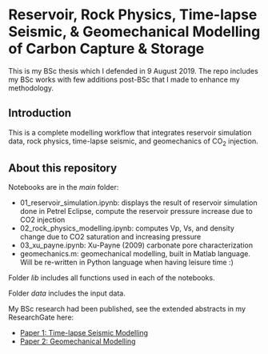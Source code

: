 # Reservoir, Rock Physics, Time-lapse Seismic, & Geomechanical Modelling of Carbon Capture & Storage

This is my BSc thesis which I defended in 9 August 2019. The repo includes my BSc works with few additions post-BSc that I made to enhance my methodology. 

## Introduction

This is a complete modelling workflow that integrates reservoir simulation data, rock physics, time-lapse seismic, and geomechanics of CO<sub>2</sub> injection.

## About this repository

Notebooks are in the *main* folder:
* 01_reservoir_simulation.ipynb: displays the result of reservoir simulation done in Petrel Eclipse, compute the reservoir pressure increase due to CO2 injection
* 02_rock_physics_modelling.ipynb: computes Vp, Vs, and density change due to CO2 saturation and increasing pressure
* 03_xu_payne.ipynb: Xu-Payne (2009) carbonate pore characterization 
* geomechanics.m: geomechanical modelling, built in Matlab language. Will be re-written in Python language when having leisure time :)

Folder *lib* includes all functions used in each of the notebooks.

Folder *data* includes the input data.

My BSc research had been published, see the extended abstracts in my ResearchGate here:
* [Paper 1: Time-lapse Seismic Modelling](https://www.researchgate.net/publication/338644464_Time-lapse_Seismic_Modelling_as_Tool_for_Evaluation_of_Monitoring_Feasibility_for_CO2_Sequestration_in_Gundih_Gas_Field)
* [Paper 2: Geomechanical Modelling](https://www.researchgate.net/publication/338644468_Geomechanical_Modelling_of_CO2_Sequestration_Process_in_Gundih_Field_for_Evaluation_of_Reservoir_Integrity)
